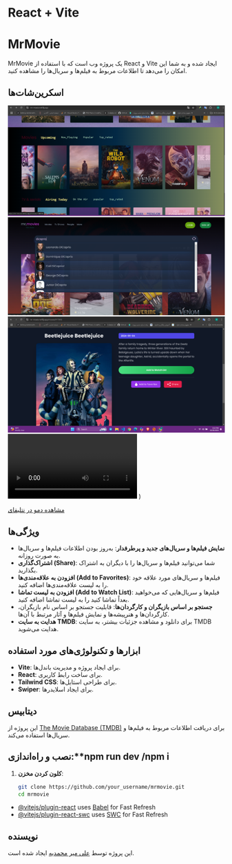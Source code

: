 # React + Vite

# MrMovie

MrMovie یک پروژه وب است که با استفاده از React و Vite ایجاد شده و به شما این امکان را می‌دهد تا اطلاعات مربوط به فیلم‌ها و سریال‌ها را مشاهده کنید.

## اسکرین‌شات‌ها

![صفحه اصلی MrMovie](src/upload/{80135B01-889B-4DC8-9333-CA55B63B9EA0}.png)
![صفحه جستجو](src/upload/{9314DA86-9C84-4C69-88C5-7B27E98E120C}.png)
![صفحه کلیک داخل فیلم](src/upload/{C2A646F5-422C-4D20-8D77-8D321498A7EB}.png)
![اسکرین رکورد از دموی پروژه](src/upload/lv_0_۲۰۲۴۱۰۲۹۰۸۰۵۳۵.mp4)
)


[مشاهده دمو در نتلیفای](https://mr-movie.netlify.app)

## ویژگی‌ها

- **نمایش فیلم‌ها و سریال‌های جدید و پرطرفدار**: به‌روز بودن اطلاعات فیلم‌ها و سریال‌ها به صورت روزانه.
- **اشتراک‌گذاری (Share)**: شما می‌توانید فیلم‌ها و سریال‌ها را با دیگران به اشتراک بگذارید.
- **افزودن به علاقه‌مندی‌ها (Add to Favorites)**: فیلم‌ها و سریال‌های مورد علاقه خود را به لیست علاقه‌مندی‌ها اضافه کنید.
- **افزودن به لیست تماشا (Add to Watch List)**: فیلم‌ها و سریال‌هایی که می‌خواهید بعداً تماشا کنید را به لیست تماشا اضافه کنید.
- **جستجو بر اساس بازیگران و کارگردان‌ها**: قابلیت جستجو بر اساس نام بازیگران، کارگردان‌ها و هنرپیشه‌ها و نمایش فیلم‌ها و آثار مرتبط با آن‌ها.
- **هدایت به سایت TMDB**: برای دانلود و مشاهده جزئیات بیشتر، به سایت TMDB هدایت می‌شوید.

## ابزارها و تکنولوژی‌های مورد استفاده

- **Vite**: برای ایجاد پروژه و مدیریت باندل‌ها.
- **React**: برای ساخت رابط کاربری.
- **Tailwind CSS**: برای طراحی استایل‌ها.
- **Swiper**: برای ایجاد اسلایدرها.

## دیتابیس

این پروژه از [The Movie Database (TMDB)](https://www.themoviedb.org/) برای دریافت اطلاعات مربوط به فیلم‌ها و سریال‌ها استفاده می‌کند.

## نصب و راه‌اندازی:**npm run dev  /npm i


1. **کلون کردن مخزن**:
   ```bash
   git clone https://github.com/your_username/mrmovie.git
   cd mrmovie

- [@vitejs/plugin-react](https://github.com/vitejs/vite-plugin-react/blob/main/packages/plugin-react/README.md) uses [Babel](https://babeljs.io/) for Fast Refresh
- [@vitejs/plugin-react-swc](https://github.com/vitejs/vite-plugin-react-swc) uses [SWC](https://swc.rs/) for Fast Refresh

## نویسنده

این پروژه توسط [علی میر محمدیه](https://www.linkedin.com/in/ali-mirmohamadi/) ایجاد شده است.



